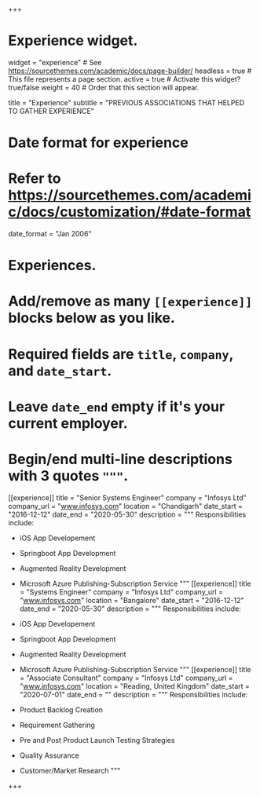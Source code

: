 +++
# Experience widget.
widget = "experience"  # See https://sourcethemes.com/academic/docs/page-builder/
headless = true  # This file represents a page section.
active = true  # Activate this widget? true/false
weight = 40  # Order that this section will appear.

title = "Experience"
subtitle = "PREVIOUS ASSOCIATIONS THAT HELPED TO GATHER EXPERIENCE"

# Date format for experience
#   Refer to https://sourcethemes.com/academic/docs/customization/#date-format
date_format = "Jan 2006"

# Experiences.
#   Add/remove as many `[[experience]]` blocks below as you like.
#   Required fields are `title`, `company`, and `date_start`.
#   Leave `date_end` empty if it's your current employer.
#   Begin/end multi-line descriptions with 3 quotes `"""`.


[[experience]]
  title = "Senior Systems Engineer"
  company = "Infosys Ltd"
  company_url = "www.infosys.com"
  location = "Chandigarh"
  date_start = "2016-12-12"
  date_end = "2020-05-30"
  description = """ 
  Responsibilities include:
  
  * iOS App Developement 
  * Springboot App Development
  * Augmented Reality Development 
  * Microsoft Azure Publishing-Subscription Service 
  """
[[experience]]
  title = "Systems Engineer"
  company = "Infosys Ltd"
  company_url = "www.infosys.com"
  location = "Bangalore"
  date_start = "2016-12-12"
  date_end = "2020-05-30"
  description = """ 
  Responsibilities include:
  
  * iOS App Developement 
  * Springboot App Development
  * Augmented Reality Development 
  * Microsoft Azure Publishing-Subscription Service 
  """
   [[experience]]
  title = "Associate Consultant"
  company = "Infosys Ltd"
  company_url = "www.infosys.com"
  location = "Reading, United Kingdom"
  date_start = "2020-07-01"
  date_end = ""
  description = """ 
  Responsibilities include:
  
  * Product Backlog Creation
  * Requirement Gathering
  * Pre and Post Product Launch Testing Strategies
  * Quality Assurance
  * Customer/Market Research
  """  


+++
